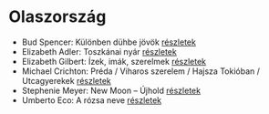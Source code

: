 # Olaszország

- Bud Spencer: Különben dühbe jövök [részletek](_details/Bud%20Spencer.md#id_1212)
- Elizabeth Adler: Toszkánai nyár [részletek](_details/Elizabeth%20Adler.md#id_1211)
- Elizabeth Gilbert: Ízek, imák, szerelmek [részletek](_details/Elizabeth%20Gilbert.md#id_802)
- Michael Crichton: Préda / Viharos szerelem / Hajsza Tokióban / Utcagyerekek [részletek](_details/Michael%20Crichton.md#id_758)
- Stephenie Meyer: New Moon – Újhold [részletek](_details/Stephenie%20Meyer.md#id_795)
- Umberto Eco: A rózsa neve [részletek](_details/Umberto%20Eco.md#id_789)